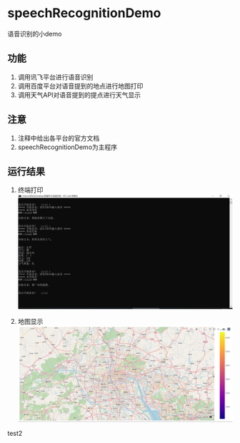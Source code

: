 # speechRecognitionDemo

语音识别的小demo

## 功能
1. 调用讯飞平台进行语音识别
2. 调用百度平台对语音提到的地点进行地图打印
3. 调用天气API对语音提到的提点进行天气显示

## 注意
1. 注释中给出各平台的官方文档
2. speechRecognitionDemo为主程序

## 运行结果
1. 终端打印
![](https://github.com/wasiiii/speechRecognitionDemo/blob/main/images/%E7%BB%88%E7%AB%AF%E6%89%93%E5%8D%B0.png)

2. 地图显示
![](https://github.com/wasiiii/speechRecognitionDemo/blob/main/images/%E5%9C%B0%E5%9B%BE%E6%98%BE%E7%A4%BA.png)

test2
